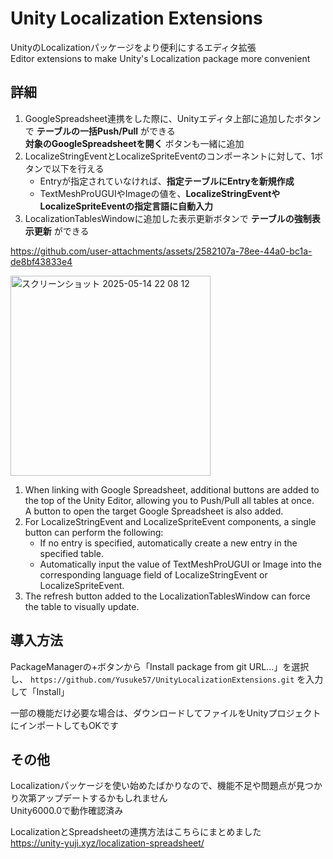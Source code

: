 # Unity Localization Extensions
UnityのLocalizationパッケージをより便利にするエディタ拡張  
Editor extensions to make Unity's Localization package more convenient

## 詳細
1. GoogleSpreadsheet連携をした際に、Unityエディタ上部に追加したボタンで **テーブルの一括Push/Pull** ができる  
**対象のGoogleSpreadsheetを開く** ボタンも一緒に追加
2. LocalizeStringEventとLocalizeSpriteEventのコンポーネントに対して、1ボタンで以下を行える
   - Entryが指定されていなければ、**指定テーブルにEntryを新規作成**
   - TextMeshProUGUIやImageの値を、**LocalizeStringEventやLocalizeSpriteEventの指定言語に自動入力**
3. LocalizationTablesWindowに追加した表示更新ボタンで **テーブルの強制表示更新** ができる

https://github.com/user-attachments/assets/2582107a-78ee-44a0-bc1a-de8bf43833e4

<img width="320" alt="スクリーンショット 2025-05-14 22 08 12" src="https://github.com/user-attachments/assets/ec79ee81-e5de-4a01-94d6-b834f50cd6f7" />

1. When linking with Google Spreadsheet, additional buttons are added to the top of the Unity Editor, allowing you to Push/Pull all tables at once.  
A button to open the target Google Spreadsheet is also added.
2. For LocalizeStringEvent and LocalizeSpriteEvent components, a single button can perform the following:
   - If no entry is specified, automatically create a new entry in the specified table.
   - Automatically input the value of TextMeshProUGUI or Image into the corresponding language field of LocalizeStringEvent or LocalizeSpriteEvent.
3. The refresh button added to the LocalizationTablesWindow can force the table to visually update.

## 導入方法
PackageManagerの+ボタンから「Install package from git URL...」を選択し、
`https://github.com/Yusuke57/UnityLocalizationExtensions.git`
を入力して「Install」

一部の機能だけ必要な場合は、ダウンロードしてファイルをUnityプロジェクトにインポートしてもOKです

## その他
Localizationパッケージを使い始めたばかりなので、機能不足や問題点が見つかり次第アップデートするかもしれません  
Unity6000.0で動作確認済み

LocalizationとSpreadsheetの連携方法はこちらにまとめました  
https://unity-yuji.xyz/localization-spreadsheet/
